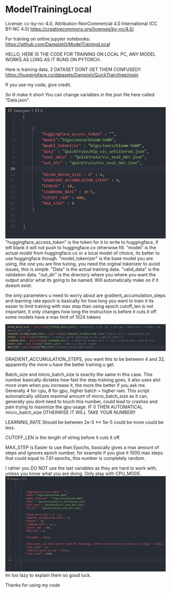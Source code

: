 # ModelTrainingLocal

License:
cc-by-nc-4.0, Attribution-NonCommercial 4.0 International (CC BY-NC 4.0)
https://creativecommons.org/licenses/by-nc/4.0/

For training on online jupyter notebooks: https://github.com/Dampish0/ModelTrainingLocal

HELLO, HERE IS THE CODE FOR TRAINING ON LOCAL PC, ANY MODEL WORKS AS LONG AS IT RUNS ON PYTORCH.

Here is training data, 2 DATASET DONT GET THEM CONFUSED!!
https://huggingface.co/datasets/Dampish/QuickTrain/tree/main

If you use my code, give credit.

So ill make it short
You can change variables in the json file here called "Data.json".

![image1](/Image21.png)
"huggingface_access_token" is the token for it to write to huggingface, if left blank it will not push to huggingface.co otherwise fill.
"model" is the actual model from huggingface.co or a local model of choice, its better to use huggingface though.
"model_tokenizer" is the base model you are using, the one you are fine tuning, you need the orginal tokenizer to avoid issues, this is simple.
"Data" is the actual training data.
"valid_data" is the validation data.
"out_dir" is the directory where you where you want the output and/or what its going to be named. Will automatically make on if it doesnt exist.


the only parameters u need to worry about are gradient_accumulation_steps
and learning rate
epoch is basically for how long you want to train it
its easier to limit training with max step than using epoch
cutoff_len is not important, it only changes how long the instruction is before it cuts it off
some models have a max limit of 1024 tokens

![image2](/image31.png)

GRADIENT_ACCUMULATION_STEPS, you want this to be between 4 and 32, apparently the more u have the better training u get.

Batch_size and micro_batch_size is exactly the same in this case. This number basically dictates how fast the step training goes, it also uses alot more vram when you increase it, the more the better if you ask me. Generally 4 for cpu, 8 for gpu, higher batch = higher ram. This script automatically utilizes maximal amount of micro_batch_size as it can, generally you dont need to touch this number, could lead to crashes and pain trying to maximize the gpu usage. IF 0 THEN AUTOMATICAL micro_batch_size OTHERWISE IT WILL TAKE YOUR NUMBER!! 

LEARNING_RATE Should be between 2e-5 <-> 5e-5 could be more could be less.

CUTOFF_LEN is the length of string before it cuts it off.

MAX_STEP is Easier to use than Epochs, basically gives a max amount of steps and ignores epoch number, for example if you give it 1000 max steps that could equal to 7.61 epochs, this number is completely random.

I rather you DO NOT use the last variables as they are hard to work with, unless you know what you are doing. Only play with CPU_MODE.
![image2](/image41.png)
Im too lazy to explain them so good luck.

Thanks for using my code
